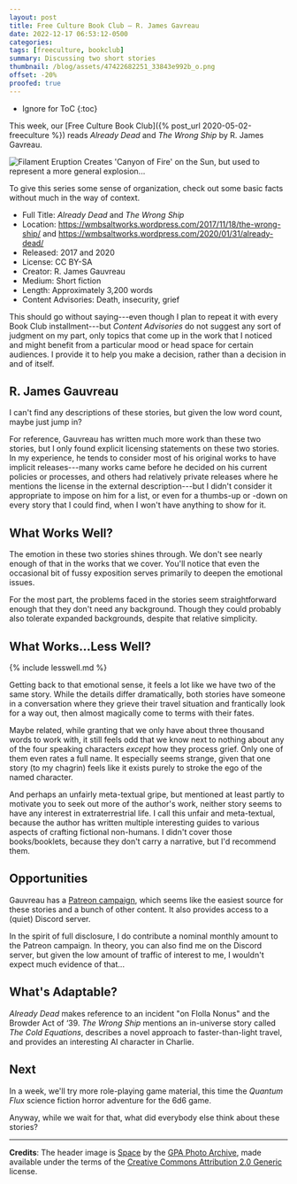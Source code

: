 ```yaml
---
layout: post
title: Free Culture Book Club — R. James Gavreau
date: 2022-12-17 06:53:12-0500
categories:
tags: [freeculture, bookclub]
summary: Discussing two short stories
thumbnail: /blog/assets/47422682251_33843e992b_o.png
offset: -20%
proofed: true
---
```


* Ignore for ToC
{:toc}

This week, our [Free Culture Book Club]({% post_url 2020-05-02-freeculture %}) reads *Already Dead* and *The Wrong Ship* by R. James Gavreau.

![Filament Eruption Creates 'Canyon of Fire' on the Sun, but used to represent a more general explosion...](/blog/assets/47422682251_33843e992b_o.png "Boom...")

To give this series some sense of organization, check out some basic facts without much in the way of context.

 * Full Title:  *Already Dead* and *The Wrong Ship*
 * Location:  <https://wmbsaltworks.wordpress.com/2017/11/18/the-wrong-ship/> and <https://wmbsaltworks.wordpress.com/2020/01/31/already-dead/>
 * Released:  2017 and 2020
 * License:  CC BY-SA
 * Creator:  R. James Gauvreau
 * Medium:  Short fiction
 * Length:  Approximately 3,200 words
 * Content Advisories:  Death, insecurity, grief

This should go without saying---even though I plan to repeat it with every Book Club installment---but *Content Advisories* do not suggest any sort of judgment on my part, only topics that come up in the work that I noticed and might benefit from a particular mood or head space for certain audiences.  I provide it to help you make a decision, rather than a decision in and of itself.

## R. James Gauvreau

I can't find any descriptions of these stories, but given the low word count, maybe just jump in?

For reference, Gauvreau has written much more work than these two stories, but I only found explicit licensing statements on these two stories.  In my experience, he tends to consider most of his original works to have implicit releases---many works came before he decided on his current policies or processes, and others had relatively private releases where he mentions the license in the external description---but I didn't consider it appropriate to impose on him for a list, or even for a thumbs-up or -down on every story that I could find, when I won't have anything to show for it.

## What Works Well?

The emotion in these two stories shines through.  We don't see nearly enough of that in the works that we cover.  You'll notice that even the occasional bit of fussy exposition serves primarily to deepen the emotional issues.

For the most part, the problems faced in the stories seem straightforward enough that they don't need any background.  Though they could probably also tolerate expanded backgrounds, despite that relative simplicity.

## What Works...Less Well?

{% include lesswell.md %}

Getting back to that emotional sense, it feels a lot like we have two of the same story.  While the details differ dramatically, both stories have someone in a conversation where they grieve their travel situation and frantically look for a way out, then almost magically come to terms with their fates.

Maybe related, while granting that we only have about three thousand words to work with, it still feels odd that we know next to nothing about any of the four speaking characters *except* how they process grief.  Only one of them even rates a full name.  It especially seems strange, given that one story (to my chagrin) feels like it exists purely to stroke the ego of the named character.

And perhaps an unfairly meta-textual gripe, but mentioned at least partly to motivate you to seek out more of the author's work, neither story seems to have any interest in extraterrestrial life.  I call this unfair and meta-textual, because the author has written multiple interesting guides to various aspects of crafting fictional non-humans.  I didn't cover those books/booklets, because they don't carry a narrative, but I'd recommend them.

## Opportunities

Gauvreau has a [Patreon <i class="fab fa-patreon"></i> campaign](https://www.patreon.com/WMBsaltworks), which seems like the easiest source for these stories and a bunch of other content.  It also provides access to a (quiet) Discord server.

In the spirit of full disclosure, I do contribute a nominal monthly amount to the Patreon campaign.  In theory, you can also find me on the Discord server, but given the low amount of traffic of interest to me, I wouldn't expect much evidence of that...

## What's Adaptable?

*Already Dead* makes reference to an incident "on Flolla Nonus" and the Browder Act of ‘39.  *The Wrong Ship* mentions an in-universe story called *The Cold Equations*, describes a novel approach to faster-than-light travel, and provides an interesting AI character in Charlie.

## Next

In a week, we'll try more role-playing game material, this time the *Quantum Flux* science fiction horror adventure for the 6d6 game.

Anyway, while we wait for that, what did everybody else think about these stories?

* * *

**Credits**:  The header image is [Space](https://www.flickr.com/photos/127744844@N06/47422682251) by the [GPA Photo Archive](https://www.flickr.com/photos/127744844@N06/47422682251), made available under the terms of the [Creative Commons Attribution 2.0 Generic](https://creativecommons.org/licenses/by/2.0/) license.
